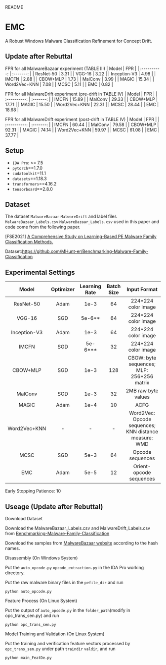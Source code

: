 README

# EMC

A Robust Windows Malware Classification Refinement for Concept Drift.


## Update after Rebuttal
FPR for all MalwareBazaar experiment (TABLE III)
|    Model     |    FPR    |
| :----------: | :-------: | 
|  ResNet-50   |    3.31   |
|    VGG-16    |    3.22   |
| Inception-V3 |    4.98   |
|    IMCFN     |    2.88   |
|   CBOW+MLP   |    1.73   |
|   MalConv    |    3.99   |
|    MAGIC     |   15.34   |
| Word2Vec+KNN |    7.08   |
|     MCSC     |    5.11   |
|     EMC      |    0.82   |

FPR for all MalwareDrift experiment (pre-drift in TABLE IV)
|    Model     |    FPR    |
| :----------: | :-------: | 
|    IMCFN     |   15.89   |
|   MalConv    |   29.33   |
|   CBOW+MLP   |   17.71   |
|    MAGIC     |   15.50   |
| Word2Vec+KNN |   22.31   |
|     MCSC     |   28.44   |
|     EMC      |   18.68   |

FPR for all MalwareDrift experiment (post-drift in TABLE IV)
|    Model     |    FPR    |
| :----------: | :-------: | 
|    IMCFN     |   60.44   |
|   MalConv    |   79.58   |
|   CBOW+MLP   |   92.31   |
|    MAGIC     |   74.14   |
| Word2Vec+KNN |   59.97   |
|     MCSC     |   61.08   |
|     EMC      |   37.77   |



## Setup

* `IDA Pro`: >= 7.5
* `pytorch`==1.7.0 
* `cudatoolkit`=11.1
* `datasets`==1.18.3
* `transformers`==4.16.2
* `tensorboard`==2.8.0

## Dataset

The dataset `MalwareBazaar` `MalwareDrift` and label files `MalwareBazaar_Labels.csv` `MalwareBazaar_Labels.csv` used in this paper and code come from the following paper.

\[FSE2021\] [A Comprehensive Study on Learning-Based PE Malware Family Classification Methods.](https://dl.acm.org/doi/abs/10.1145/3468264.3473925)

Dataset:<https://github.com/MHunt-er/Benchmarking-Malware-Family-Classification>


## Experimental Settings

|    Model     | Optimizer | Learning Rate | Batch Size |                     Input Format                      |
| :----------: | :-------: | :-----------: | :--------: | :---------------------------------------------------: |
|  ResNet-50   |   Adam    |     1e-3      |     64     |                  224*224 color image                  |
|    VGG-16    |    SGD    |    5e-6**     |     64     |                  224*224 color image                  |
| Inception-V3 |   Adam    |     1e-3      |     64     |                  224*224 color image                  |
|    IMCFN     |    SGD    |    5e-6***    |     32     |                  224*224 color image                  |
|   CBOW+MLP   |    SGD    |     1e-3      |    128     |       CBOW: byte sequences; MLP: 256*256 matrix       |
|   MalConv    |    SGD    |     1e-3      |     32     |                  2MB raw byte values                  |
|    MAGIC     |   Adam    |     1e-4      |     10     |                         ACFG                          |
| Word2Vec+KNN |     -     |       -       |     -      | Word2Vec: Opcode sequences; KNN distance measure: WMD |
|     MCSC     |    SGD    |     5e-3      |     64     |                   Opcode sequences                    |
|     EMC      |   Adam    |     5e-5      |     12     |                Orient-opcode sequences                |

Early Stopping Patience: 10


## Useage (Update after Rebuttal)

Download Dataset

Download the MalwareBazaar_Labels.csv and MalwareDrift_Labels.csv from [Benchmarking-Malware-Family-Classification
](https://github.com/MHunt-er/Benchmarking-Malware-Family-Classification/tree/main/Datasets)

Download the samples from [MalwareBazaar website](https://bazaar.abuse.ch/api/) according to the hash names.


Disassembly (On Windows System)

Put the `auto_opcode.py`  `opcode_extraction.py` in the IDA Pro working directory. 

Put the raw malware binary files in the `pefile_dir` and run
```
python auto_opcode.py
```

Feature Process (On Linux System)

Put the output of `auto_opcode.py` in the `folder_path`(modify in opc_trans_sen.py) and run
```
python opc_trans_sen.py
```

Model Training and Validation (On Linux System)

Put the training and verification feature vectors processed by `opc_trans_sen.py` under path `traindir` `valdir`, and run
```
python main_FeatDe.py
```

